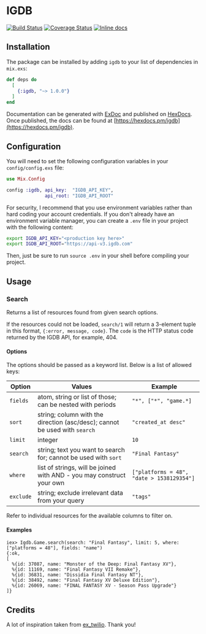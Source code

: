 # IGDB
[![Build Status](https://api.travis-ci.org/tomasz-tomczyk/igdb.svg?branch=master)](https://travis-ci.org/tomasz-tomczyk/igdb)
[![Coverage Status](https://coveralls.io/repos/github/tomasz-tomczyk/igdb/badge.svg?branch=master)](https://coveralls.io/github/tomasz-tomczyk/igdb?branch=master)
[![Inline docs](http://inch-ci.org/github/tomasz-tomczyk/igdb.svg)](http://inch-ci.org/github/tomasz-tomczyk/igdb)

## Installation

The package can be installed by adding `igdb` to your list of dependencies in
`mix.exs`:

```elixir
def deps do
  [
    {:igdb, "~> 1.0.0"}
  ]
end
```

Documentation can be generated with [ExDoc](https://github.com/elixir-lang/ex_doc)
and published on [HexDocs](https://hexdocs.pm). Once published, the docs can
be found at [https://hexdocs.pm/igdb](https://hexdocs.pm/igdb).

## Configuration

You will need to set the following configuration variables in your
`config/config.exs` file:

```elixir
use Mix.Config

config :igdb, api_key:  "IGDB_API_KEY",
              api_root: "IGDB_API_ROOT"
```

For security, I recommend that you use environment variables rather than hard
coding your account credentials. If you don't already have an environment
variable manager, you can create a `.env` file in your project with the
following content:

```bash
export IGDB_API_KEY="<production key here>"
export IGDB_API_ROOT="https://api-v3.igdb.com"
```

Then, just be sure to run `source .env` in your shell before compiling your
project.

## Usage

### Search

Returns a list of resources found from given search options.

If the resources could not be loaded, `search/1` will return a 3-element tuple
in this format, `{:error, message, code}`. The `code` is the HTTP status code
returned by the IGDB API, for example, 404.

#### Options

The options should be passed as a keyword list. Below is a list of allowed keys:

| Option   | Values                                                                     | Example                                              |
|----------|----------------------------------------------------------------------------|------------------------------------------------------|
| `fields` | atom, string or list of those; can be nested with periods                  | `"*", ["*", "game.*]`                                |
| `sort`   | string; column with the direction (asc/desc); cannot be used with `search` | `"created_at desc"`                                  |
| `limit`  | integer                                                                    | `10`                                                 |
| `search` | string; text you want to search for; cannot be used with `sort`            | `"Final Fantasy"`                                    |
| `where`  | list of strings, will be joined with AND - you may construct your own      | `["platforms = 48", "date > 1538129354"]`            |
| `exclude`| string; exclude irrelevant data from your query                            | `"tags"`                                             |

Refer to individual resources for the available columns to filter on.

#### Examples

```
iex> Igdb.Game.search(search: "Final Fantasy", limit: 5, where: ["platforms = 48"], fields: "name")
{:ok,
[
  %{id: 37087, name: "Monster of the Deep: Final Fantasy XV"},
  %{id: 11169, name: "Final Fantasy VII Remake"},
  %{id: 36831, name: "Dissidia Final Fantasy NT"},
  %{id: 38492, name: "Final Fantasy XV Deluxe Edition"},
  %{id: 26069, name: "FINAL FANTASY XV - Season Pass Upgrade"}
]}
```

## Credits

A lot of inspiration taken from [ex_twilio](https://github.com/danielberkompas/ex_twilio). Thank you!